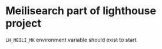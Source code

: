 # Meilisearch part of lighthouse project

`LH_MEILI_MK` environment variable should exist to start

